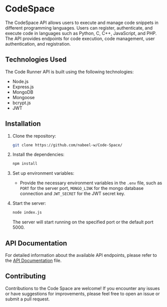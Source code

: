 # CodeSpace

The CodeSpace API allows users to execute and manage code snippets in different programming languages. Users can register, authenticate, and execute code in languages such as Python, C, C++, JavaScript, and PHP. The API provides endpoints for code execution, code management, user authentication, and registration.

## Technologies Used

The Code Runner API is built using the following technologies:

- Node.js
- Express.js
- MongoDB
- Mongoose
- bcrypt.js
- JWT

## Installation

1. Clone the repository:

   ```bash
   git clone https://github.com/nabeel-w/Code-Space/
   ```
2. Install the dependencies:

   ```bash
   npm install
   ```

3. Set up environment variables:
   - Provide the necessary environment variables in the `.env` file, such as `PORT` for the server port, `MONGO_LINK` for the mongo database connection and `JWT_SECRET` for the JWT secret key.

4. Start the server:

   ```bash
   node index.js
   ```

   The server will start running on the specified port or the default port 5000.

## API Documentation

For detailed information about the available API endpoints, please refer to the [API Documentation](API-Docs.md) file.

## Contributing

Contributions to the Code Space are welcome! If you encounter any issues or have suggestions for improvements, please feel free to open an issue or submit a pull request.


